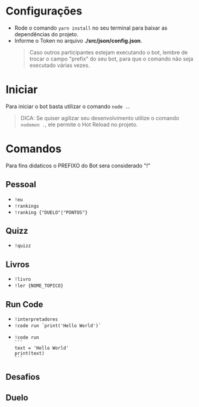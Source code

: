 # Configurações
- Rode o comando `yarn install` no seu terminal para baixar as dependências do projeto.
- Informe o Token no arquivo **./src/json/config.json**.
    > Caso outros participantes estejam executando o bot, lembre de trocar o campo "prefix" do seu bot, para que o comando não seja executado várias vezes. 

# Iniciar
Para iniciar o bot basta utilizar o comando `node .`.
> DICA: Se quiser agilizar seu desenvolvimento utilize o comando `nodemon .`, ele permite o Hot Reload no projeto. 

# Comandos
Para fins didaticos o PREFIXO do Bot sera considerado "!"
## Pessoal
* `!eu`
* `!rankings`
* `!ranking {"DUELO"|"PONTOS"}`
## Quizz
* `!quizz`
## Livros
* `!livro`
* `!ler {NOME_TOPICO}`
## Run Code
* `!interpretadores`
* ``!code run `print('Hello World')` ``
*
    ````
    !code run
    ```
    text = 'Hello World'
    print(text)
    ```
    ````
## Desafios

## Duelo
